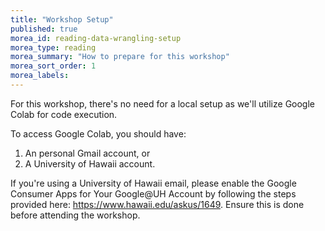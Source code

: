 ```yaml
---
title: "Workshop Setup"
published: true
morea_id: reading-data-wrangling-setup
morea_type: reading
morea_summary: "How to prepare for this workshop"
morea_sort_order: 1
morea_labels:
---
```


For this workshop, there's no need for a local setup as we'll utilize Google Colab for code execution.

To access Google Colab, you should have:

1. An personal Gmail account, or
2. A University of Hawaii account.

If you're using a University of Hawaii email, please enable the Google Consumer Apps for Your Google@UH Account by following the steps provided here: https://www.hawaii.edu/askus/1649. Ensure this is done before attending the workshop.